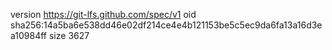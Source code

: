 version https://git-lfs.github.com/spec/v1
oid sha256:14a5ba6e538dd46e02df214ce4e4b121153be5c5ec9da6fa13a16d3ea10984ff
size 3627
